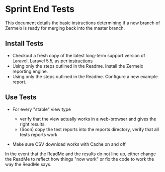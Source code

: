 # Sprint End Tests

This document details the basic instructions determining if a new branch of Zermelo is ready for merging back into the
master branch. 

## Install Tests
* Checkout a fresh copy of the latest long-term support version of Laravel, Laravel 5.5, as per [instructions](https://laravel.com/docs/5.5/installation)
* Using only the steps outlined in the Readme. Install the Zermelo reporting engine. 
* Using only the steps outlined in the Readme. Configure a new example report. 

## Use Tests
* For every "stable" view type
  * verify that the view actually works in a web-browser and gives the right results.
  * (Soon) copy the test reports into the reports directory, verify that all tests reports work
  
* Make sure CSV download works with Cache on and off
  
In the event that the ReadMe and the results do not line up, either change the ReadMe to reflect how things "now work" or
fix the code to work the way the ReadMe says. 


